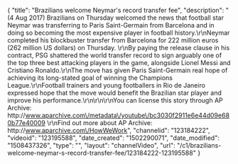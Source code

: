 {
    "title": "Brazilians welcome Neymar's record transfer fee",
    "description": "(4 Aug 2017) Brazilians on Thursday welcomed the news that football star Neymar was transferring to Paris Saint-Germain from Barcelona and in doing so becoming the most expensive player in football history.\r\nNeymar completed his blockbuster transfer from Barcelona for 222 million euros (262 million US dollars) on Thursday. \r\nBy paying the release clause in his contract, PSG shattered the world transfer record to sign arguably one of the top three best attacking players in the game, alongside Lionel Messi and Cristiano Ronaldo.\r\nThe move has given Paris Saint-Germain real hope of achieving its long-stated goal of winning the Champions League.\r\nFootball trainers and young footballers in Rio de Janeiro expressed hope that the move would benefit the Brazilian star player and improve his performance.\r\n\r\n\r\nYou can license this story through AP Archive: http:\/\/www.aparchive.com\/metadata\/youtube\/bc3030f2911e6e44d09e680b77e40009 \r\nFind out more about AP Archive: http:\/\/www.aparchive.com\/HowWeWork",
    "channelid": "123184222",
    "videoid": "123195588",
    "date_created": "1502290071",
    "date_modified": "1508437326",
    "type": "",
    "layout": "channelVideo",
    "url": "\/c1\/brazilians-welcome-neymar-s-record-transfer-fee\/123184222-123195588"
}